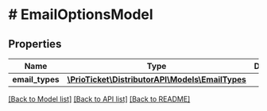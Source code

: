 # # EmailOptionsModel

## Properties

Name | Type | Description | Notes
------------ | ------------- | ------------- | -------------
**email_types** | [**\PrioTicket\DistributorAPI\Models\EmailTypes**](EmailTypes.md) |  |

[[Back to Model list]](../../README.md#models) [[Back to API list]](../../README.md#endpoints) [[Back to README]](../../README.md)
